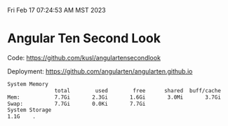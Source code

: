 Fri Feb 17 07:24:53 AM MST 2023

# Angular Ten Second Look

Code: https://github.com/kusl/angulartensecondlook

Deployment: https://github.com/angularten/angularten.github.io

```bash
System Memory
               total        used        free      shared  buff/cache   available
Mem:           7.7Gi       2.3Gi       1.6Gi       3.0Mi       3.7Gi       5.0Gi
Swap:          7.7Gi       0.0Ki       7.7Gi
System Storage
1.1G	.
